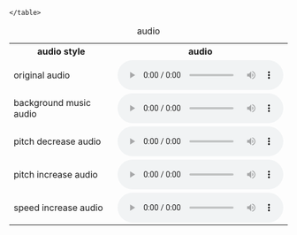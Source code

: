 <!DOCTYPE html>
<html lang="en">
  <head>
    <meta charset="UTF-8" />
    <meta name="viewport" content="width=device-width, initial-scale=1.0" />
    <title>audocity expirement</title>
  </head>
  <body>
    <table style="width: 100%">
      <caption>
      audio
      </caption>
      <tr>
        <th>audio style</th>
        <th>audio</th>
      </tr>
      <tr>
        <td>original audio</td>
        <td>
          <audio controls>
            <p>original audio</p>
            <source src="original audio.unknown" type="audio/ogg" />
            Your browser does not support the audio element.
          </audio>
        </td>
      </tr>
      <tr>
        <td>background music audio</td>
        <td>
          <audio controls autoplay>
            <source src="background audio with og.unknown" type="audio/ogg" />
            Your browser does not support the audio element.
          </audio>
        </td>
      </tr>
      <td>pitch decrease audio</td>
      <td>
        <audio controls autoplay>
          <source src="pitch.decrease.mp3" type="audio/ogg" />
          <source src="horse.mp3" type="audio/mpeg" />
          Your browser does not support the audio element.
        </audio>
      </td>
    </tr>
    <td>pitch increase audio</td>
    <td>
      <audio controls autoplay>
        <source src="pitch.3.mp3" type="audio/ogg" />
        <source src="horse.mp3" type="audio/mpeg" />
        Your browser does not support the audio element.
      </audio>
    </td>
  </tr>
  <td>speed increase audio</td>
    <td>
      <audio controls autoplay>
        <source src="speed.increase.unknown" type="audio/ogg" />
        <source src="horse.mp3" type="audio/mpeg" />
        Your browser does not support the audio element.
      </audio>
    </td>
  </tr>

    </table>
   
  </body>
</html>
